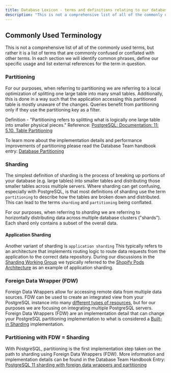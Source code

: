 ```yaml
---
title: Database Lexicon - terms and definitions relating to our database
description: "This is not a comprehensive list of all of the commonly used terms, but rather it is a list of terms that are commonly confused or conflated with other terms.  In each section we will identify common phrases, define our specific usage and list external references for the term in question."
---
```


## Commonly Used Terminology

This is not a comprehensive list of all of the commonly used terms, but rather it is a list of terms that are commonly confused or conflated with other terms.  In each section we will identify common phrases, define our specific usage and list external references for the term in question.

### Partitioning

For our purposes, when referring to partitioning we are referring to a local optimization of splitting one large table into many small tables.  Additionally, this is done in a way such that the application accessing this partitioned table is mostly unaware of the changes. Queries benefit from partitioning only if they use the partitioning key as a filter.

Definition - "Partitioning refers to splitting what is logically one large table into smaller physical pieces." Reference: [PostgreSQL: Documentation: 11: 5.10. Table Partitioning](https://www.postgresql.org/docs/11/ddl-partitioning.html)

To learn more about the implementation details and performance improvements of partitioning please read the Database Team handbook entry: [Database Partitioning](/handbook/engineering/infrastructure/core-platform/data_stores/database/doc/partitioning.html)

### Sharding

The simplest definition of sharding is the process of breaking up portions of your database (e.g. large tables) into smaller tables and distributing those smaller tables across multiple servers.  Where sharding can get confusing, especially with PostgreSQL, is that most definitions of sharding use the term `partitioning` to describe how the tables are broken down and distributed.  This can lead to the terms `sharding` and `partitioning` being conflated.

For our purposes, when referring to *sharding* we are referring to horizontally distributing data across multiple database clusters ("shards"). Each shard only contains a subset of the overall data.

#### Application Sharding

Another variant of sharding is `application sharding`  This typically refers to an architecture that implements routing logic to route data requests from the application to the correct data repository.  During our discussions in the [Sharding Working Group](/company/team/structure/working-groups/sharding) we typically referred to the [Shopify Pods Architecture](https://shopify.engineering/a-pods-architecture-to-allow-shopify-to-scale) as an example of application sharding.

### Foreign Data Wrapper (FDW)

Foreign Data Wrappers allow for accessing remote data from multiple data sources. FDW can be used to create an integrated view from your PostgreSQL instance into many [different types of resources](https://wiki.postgresql.org/wiki/Foreign_data_wrappers), but for our purposes we are focusing on integrating multiple PostgreSQL servers.  Foreign Data Wrappers (FDW) are an implementation detail that can change your PostgreSQL partitioning implementation to what is considered a [Built-in Sharding](https://wiki.postgresql.org/wiki/Built-in_Sharding) implementation.

### Partitioning with FDW = Sharding

With PostgreSQL, partitioning is the first implementation step taken on the path to sharding using Foreign Data Wrappers (FDW).  More information and implementation details can be found in the Database Team Handbook Entry: [PostgreSQL 11 sharding with foreign data wrappers and partitioning](/handbook/engineering/infrastructure/core-platform/data_stores/database/doc/fdw-sharding.html)
